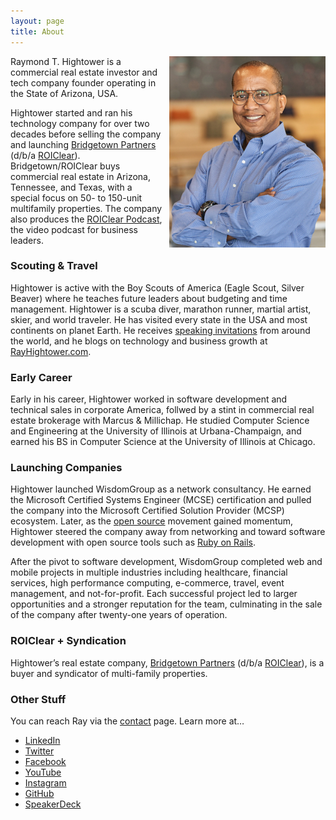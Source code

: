 ```yaml
---
layout: page
title: About
---
```


<img style="margin-left:10px" align="right" src="/images/RayHightower_Sep2021_Phoenix_AZ_USA.jpg" width="250" alt="Ray Hightower in Phoenix, AZ, USA. September 2021." title="Ray Hightower in Phoenix, AZ, USA. September 2021." />

Raymond T. Hightower is a commercial real estate investor and tech company founder operating in the State of Arizona, USA. 

Hightower started and ran his technology company for over two decades before selling the company and launching [Bridgetown Partners](https://BridgetownPartners.com) (d/b/a [ROIClear](https://ROIClear.com)).  Bridgetown/ROIClear buys commercial real estate in Arizona, Tennessee, and Texas, with a special focus on 50- to 150-unit multifamily properties. The company also produces the [ROIClear Podcast](https://www.youtube.com/@ROIClear), the video podcast for business leaders. 

### Scouting & Travel

Hightower is active with the Boy Scouts of America (Eagle Scout, Silver Beaver) where he teaches future leaders about budgeting and time management. Hightower is a scuba diver, marathon runner, martial artist, skier, and world traveler. He has visited every state in the USA and most continents on planet Earth. He receives [speaking invitations](/speaking) from around the world, and he blogs on technology and business growth at [RayHightower.com](/).

### Early Career

Early in his career, Hightower worked in software development and technical sales in corporate America, follwed by a stint in commercial real estate brokerage with Marcus & Millichap. He studied Computer Science and Engineering at the University of Illinois at Urbana-Champaign, and earned his BS in Computer Science at the University of Illinois at Chicago.

### Launching Companies

Hightower launched WisdomGroup as a network consultancy. He earned the Microsoft Certified Systems Engineer (MCSE) certification and pulled the company into the Microsoft Certified Solution Provider (MCSP) ecosystem. Later, as the [open source](/blog/2014/02/22/what-is-open-source/) movement gained momentum, Hightower steered the company away from networking and toward software development with open source tools such as [Ruby on Rails](/blog/2017/07/25/a-business-view-of-ruby-on-rails/).

After the pivot to software development, WisdomGroup completed web and mobile projects in multiple industries including healthcare, financial services, high performance computing, e-commerce, travel, event management, and not-for-profit. Each successful project led to larger opportunities and a stronger reputation for the team, culminating in the sale of the company after twenty-one years of operation.

### ROIClear + Syndication

Hightower’s real estate company, [Bridgetown Partners](https://BridgetownPartners.com) (d/b/a [ROIClear](https://ROIClear.com)), is a buyer and syndicator of multi-family properties.


### Other Stuff

You can reach Ray via the [contact](/contact) page. Learn more at…

* [LinkedIn](https://linkedin.com/in/rayhightower)
* [Twitter](https://twitter.com/rayhightower)
* [Facebook](https://facebook.com/rayhightower)
* [YouTube](https://youtube.com/rayhightower)
* [Instagram](https://instagram.com/rayhightower)
* [GitHub](https://github.com/rayhightower)
* [SpeakerDeck](https://speakerdeck.com/rayhightower)

